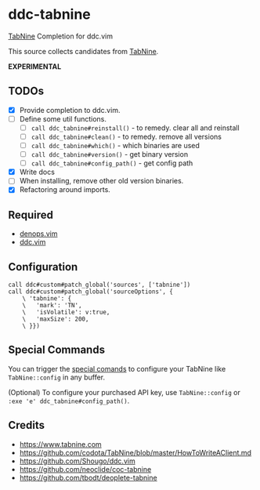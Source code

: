 # ddc-tabnine

[TabNine](https://www.tabnine.com) Completion for ddc.vim

This source collects candidates from [TabNine](https://www.tabnine.com).

**EXPERIMENTAL**

## TODOs

- [x] Provide completion to ddc.vim.
- [ ] Define some util functions.
  - [ ] `call ddc_tabnine#reinstall()` - to remedy. clear all and reinstall
  - [ ] `call ddc_tabnine#clean()` - to remedy. remove all versions
  - [ ] `call ddc_tabnine#which()` - which binaries are used
  - [ ] `call ddc_tabnine#version()` - get binary version
  - [ ] `call ddc_tabnine#config_path()` - get config path
- [x] Write docs
- [ ] When installing, remove other old version binaries.
- [x] Refactoring around imports.

## Required

- [denops.vim](https://github.com/vim-denops/denops.vim)
- [ddc.vim](https://github.com/Shougo/ddc.vim)

## Configuration

```vim
call ddc#custom#patch_global('sources', ['tabnine'])
call ddc#custom#patch_global('sourceOptions', {
    \ 'tabnine': {
    \   'mark': 'TN',
    \   'isVolatile': v:true,
    \   'maxSize': 200,
    \ }})
```

## Special Commands

You can trigger the
[special comands](https://www.tabnine.com/faq#special_commands) to configure
your TabNine like `TabNine::config` in any buffer.

(Optional) To configure your purchased API key, use `TabNine::config` or
`:exe 'e' ddc_tabnine#config_path()`.

## Credits

- https://www.tabnine.com
- https://github.com/codota/TabNine/blob/master/HowToWriteAClient.md
- https://github.com/Shougo/ddc.vim
- https://github.com/neoclide/coc-tabnine
- https://github.com/tbodt/deoplete-tabnine
